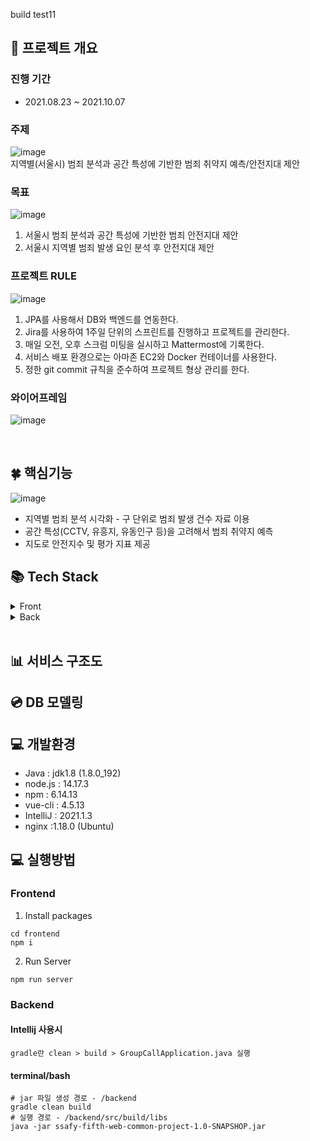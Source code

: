 build test11
## 🎥 프로젝트 개요
### 진행 기간
- 2021.08.23 ~ 2021.10.07

### 주제
![image](/uploads/80d42c6e26f227cb2b38ba6c9bddcec3/image.png)  
지역별(서울시) 범죄 분석과 공간 특성에 기반한 범죄 취약지 예측/안전지대 제안

### 목표
![image](/uploads/8152a969c4c9e854f63ba2285e2c90dd/image.png)  
1. 서울시 범죄 분석과 공간 특성에 기반한 범죄 안전지대 제안  
2. 서울시 지역별 범죄 발생 요인 분석 후 안전지대 제안  


### 프로젝트 RULE
![image](/uploads/61a819c1ed3781c5f2e0754ae2a0f174/image.png)  
1. JPA를 사용해서 DB와 백엔드를 연동한다.
2. Jira를 사용하여 1주일 단위의 스프린트를 진행하고 프로젝트를 관리한다.
3. 매일 오전, 오후 스크럼 미팅을 실시하고 Mattermost에 기록한다.
4. 서비스 배포 환경으로는 아마존 EC2와 Docker 컨테이너를 사용한다.
5. 정한 git commit 규칙을 준수하여 프로젝트 형상 관리를 한다.


### 와이어프레임
![image](/uploads/aa66f80e4eda3d08d0cc7b43c1813196/image.png)  


<br>

## 🍀 핵심기능
![image](/uploads/d3741d1851703fa71f7b666d38a06608/image.png)  
- 지역별 범죄 분석 시각화 - 구 단위로 범죄 발생 건수 자료 이용
- 공간 특성(CCTV, 유흥지, 유동인구 등)을 고려해서 범죄 취약지 예측
- 지도로 안전지수 및 평가 지표 제공


## 📚 Tech Stack
<details>
    <summary>Front</summary>
    <ul>
        <li>Vue2</li>
        <li>Vue CLI</li>
        <li>Vuex</li>
        <li>BootStrap</li>
        <li>Element Plus</li>
    </ul>
</details>
<details>
    <summary>Back</summary>
    <ul>
        <li>SpringBoot</li>
        <li>MySQL</li>
        <li>Swagger</li>
        <li>JPA</li>
        <li>docker</li>
    </ul>
</details>
<br>

## 📊 서비스 구조도


## 💿 DB 모델링

## 💻 개발환경
- Java : jdk1.8 (1.8.0_192)
- node.js : 14.17.3
- npm : 6.14.13
- vue-cli : 4.5.13
- IntelliJ : 2021.1.3
- nginx :1.18.0 (Ubuntu)

## 💻 실행방법
### Frontend
1. Install packages
```bash=
cd frontend
npm i
```
2. Run Server
```bash=
npm run server
```
### Backend
#### Intellij 사용시
```
gradle란 clean > build > GroupCallApplication.java 실행 
```

#### terminal/bash
```bash= 
# jar 파일 생성 경로 - /backend
gradle clean build 
# 실행 경로 - /backend/src/build/libs
java -jar ssafy-fifth-web-common-project-1.0-SNAPSHOP.jar 
